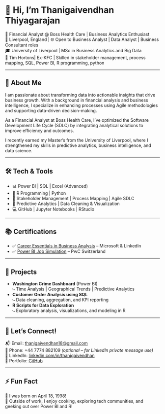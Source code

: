 # 👋 Hi, I’m Thanigaivendhan Thiyagarajan

🎯 Financial Analyst @ Boss Health Care | Business Analytics Enthusiast  
📍 Liverpool, England | 🌐 Open to Business Analyst | Data Analyst | Business Consultant roles  
🎓 University of Liverpool | MSc in Business Analytics and Big Data  
💼 Tim Hortons| Ex-KFC | Skilled in stakeholder management, process mapping, SQL, Power BI, R programming, python  

---

## 🚀 About Me

I am passionate about transforming data into actionable insights that drive business growth. With a background in financial analysis and business intelligence, I specialize in enhancing processes using Agile methodologies and supporting data-driven decision-making.

As a Financial Analyst at Boss Health Care, I’ve optimized the Software Development Life Cycle (SDLC) by integrating analytical solutions to improve efficiency and outcomes.  

I recently earned my Master’s from the University of Liverpool, where I strengthened my skills in predictive analytics, business intelligence, and data science.

---

## 🛠️ Tech & Tools

- 📊 Power BI | SQL | Excel (Advanced)  
- 🧮 R Programming | Python
- 🔄 Stakeholder Management | Process Mapping | Agile SDLC  
- 🧠 Predictive Analytics | Data Cleaning & Visualization  
- 💻 GitHub | Jupyter Notebooks | RStudio  

---

## 📚 Certifications

- ✅ [Career Essentials in Business Analysis](https://www.linkedin.com/learning/certificates/...) – Microsoft & LinkedIn  
- ✅ [Power BI Job Simulation](https://www.theforage.com/...) – PwC Switzerland  

---

## 📂 Projects

- **Washington Crime Dashboard** (Power BI)  
  ⤷ Time Analysis | Geographical Trends | Predictive Analytics  
- **Customer Order Analysis using SQL**  
  ⤷ Data cleaning, aggregation, and KPI reporting  
- **R Scripts for Data Exploration**  
  ⤷ Exploratory analysis, visualizations, and modeling in R  

---

## 🤝 Let’s Connect!

📬 Email: thanigaivendhan18@gmail.com  
📱 Phone: +44 7774 882109 *(optional – for LinkedIn private message use)*  
🔗 LinkedIn: [linkedin.com/in/thanigaivendhan](https://www.linkedin.com/in/thanigaivendhan)  
💼 Portfolio: [GitHub](https://github.com/thanigaivendhan)

---

## ⚡ Fun Fact

🎂 I was born on April 18, 1998!  
🍳 Outside of work, I enjoy cooking, exploring tech communities, and geeking out over Power BI and R!


<!---
Thanigaivendhan/Thanigaivendhan is a ✨ special ✨ repository because its `README.md` (this file) appears on your GitHub profile.
You can click the Preview link to take a look at your changes.
--->
